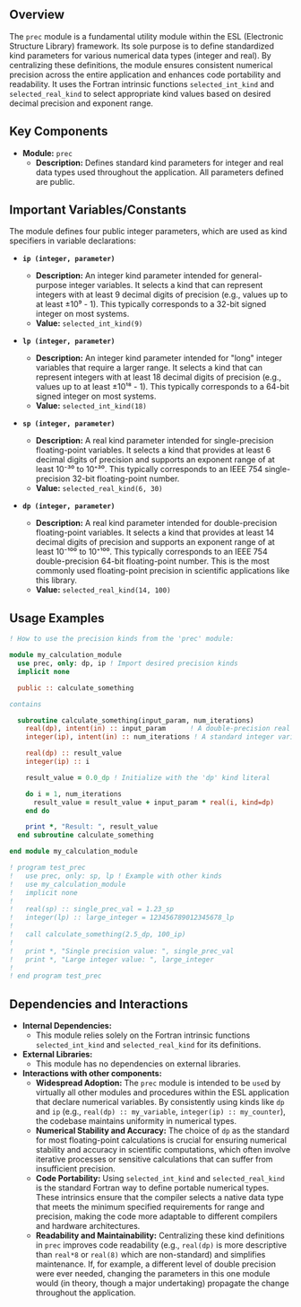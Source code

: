 ## Overview

The `prec` module is a fundamental utility module within the ESL (Electronic Structure Library) framework. Its sole purpose is to define standardized kind parameters for various numerical data types (integer and real). By centralizing these definitions, the module ensures consistent numerical precision across the entire application and enhances code portability and readability. It uses the Fortran intrinsic functions `selected_int_kind` and `selected_real_kind` to select appropriate kind values based on desired decimal precision and exponent range.

## Key Components

- **Module:** `prec`
    - **Description:** Defines standard kind parameters for integer and real data types used throughout the application. All parameters defined are public.

## Important Variables/Constants

The module defines four public integer parameters, which are used as kind specifiers in variable declarations:

- **`ip (integer, parameter)`**
    - **Description:** An integer kind parameter intended for general-purpose integer variables. It selects a kind that can represent integers with at least 9 decimal digits of precision (e.g., values up to at least ±10⁹ - 1). This typically corresponds to a 32-bit signed integer on most systems.
    - **Value:** `selected_int_kind(9)`

- **`lp (integer, parameter)`**
    - **Description:** An integer kind parameter intended for "long" integer variables that require a larger range. It selects a kind that can represent integers with at least 18 decimal digits of precision (e.g., values up to at least ±10¹⁸ - 1). This typically corresponds to a 64-bit signed integer on most systems.
    - **Value:** `selected_int_kind(18)`

- **`sp (integer, parameter)`**
    - **Description:** A real kind parameter intended for single-precision floating-point variables. It selects a kind that provides at least 6 decimal digits of precision and supports an exponent range of at least 10⁻³⁰ to 10⁺³⁰. This typically corresponds to an IEEE 754 single-precision 32-bit floating-point number.
    - **Value:** `selected_real_kind(6, 30)`

- **`dp (integer, parameter)`**
    - **Description:** A real kind parameter intended for double-precision floating-point variables. It selects a kind that provides at least 14 decimal digits of precision and supports an exponent range of at least 10⁻¹⁰⁰ to 10⁺¹⁰⁰. This typically corresponds to an IEEE 754 double-precision 64-bit floating-point number. This is the most commonly used floating-point precision in scientific applications like this library.
    - **Value:** `selected_real_kind(14, 100)`

## Usage Examples
```fortran
! How to use the precision kinds from the 'prec' module:

module my_calculation_module
  use prec, only: dp, ip ! Import desired precision kinds
  implicit none

  public :: calculate_something

contains

  subroutine calculate_something(input_param, num_iterations)
    real(dp), intent(in) :: input_param      ! A double-precision real variable
    integer(ip), intent(in) :: num_iterations ! A standard integer variable

    real(dp) :: result_value
    integer(ip) :: i

    result_value = 0.0_dp ! Initialize with the 'dp' kind literal

    do i = 1, num_iterations
      result_value = result_value + input_param * real(i, kind=dp)
    end do

    print *, "Result: ", result_value
  end subroutine calculate_something

end module my_calculation_module

! program test_prec
!   use prec, only: sp, lp ! Example with other kinds
!   use my_calculation_module
!   implicit none
!
!   real(sp) :: single_prec_val = 1.23_sp
!   integer(lp) :: large_integer = 123456789012345678_lp
!
!   call calculate_something(2.5_dp, 100_ip)
!
!   print *, "Single precision value: ", single_prec_val
!   print *, "Large integer value: ", large_integer
!
! end program test_prec
```

## Dependencies and Interactions

- **Internal Dependencies:**
    - This module relies solely on the Fortran intrinsic functions `selected_int_kind` and `selected_real_kind` for its definitions.
- **External Libraries:**
    - This module has no dependencies on external libraries.
- **Interactions with other components:**
    - **Widespread Adoption:** The `prec` module is intended to be `use`d by virtually all other modules and procedures within the ESL application that declare numerical variables. By consistently using kinds like `dp` and `ip` (e.g., `real(dp) :: my_variable`, `integer(ip) :: my_counter`), the codebase maintains uniformity in numerical types.
    - **Numerical Stability and Accuracy:** The choice of `dp` as the standard for most floating-point calculations is crucial for ensuring numerical stability and accuracy in scientific computations, which often involve iterative processes or sensitive calculations that can suffer from insufficient precision.
    - **Code Portability:** Using `selected_int_kind` and `selected_real_kind` is the standard Fortran way to define portable numerical types. These intrinsics ensure that the compiler selects a native data type that meets the minimum specified requirements for range and precision, making the code more adaptable to different compilers and hardware architectures.
    - **Readability and Maintainability:** Centralizing these kind definitions in `prec` improves code readability (e.g., `real(dp)` is more descriptive than `real*8` or `real(8)` which are non-standard) and simplifies maintenance. If, for example, a different level of double precision were ever needed, changing the parameters in this one module would (in theory, though a major undertaking) propagate the change throughout the application.
